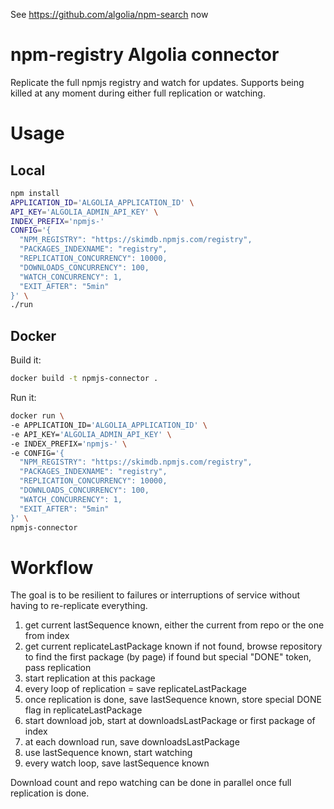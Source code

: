See https://github.com/algolia/npm-search now

# npm-registry Algolia connector

Replicate the full npmjs registry and watch for updates. Supports
being killed at any moment during either full replication or watching.

# Usage

## Local

```sh
npm install
APPLICATION_ID='ALGOLIA_APPLICATION_ID' \
API_KEY='ALGOLIA_ADMIN_API_KEY' \
INDEX_PREFIX='npmjs-'
CONFIG='{
  "NPM_REGISTRY": "https://skimdb.npmjs.com/registry",
  "PACKAGES_INDEXNAME": "registry",
  "REPLICATION_CONCURRENCY": 10000,
  "DOWNLOADS_CONCURRENCY": 100,
  "WATCH_CONCURRENCY": 1,
  "EXIT_AFTER": "5min"
}' \
./run
```

## Docker

Build it:
```sh
docker build -t npmjs-connector .
```

Run it:
```sh
docker run \
-e APPLICATION_ID='ALGOLIA_APPLICATION_ID' \
-e API_KEY='ALGOLIA_ADMIN_API_KEY' \
-e INDEX_PREFIX='npmjs-' \
-e CONFIG='{
  "NPM_REGISTRY": "https://skimdb.npmjs.com/registry",
  "PACKAGES_INDEXNAME": "registry",
  "REPLICATION_CONCURRENCY": 10000,
  "DOWNLOADS_CONCURRENCY": 100,
  "WATCH_CONCURRENCY": 1,
  "EXIT_AFTER": "5min"
}' \
npmjs-connector
```

# Workflow

The goal is to be resilient to failures or interruptions of service without
having to re-replicate everything.

1. get current lastSequence known, either the current from repo or the one from index
1. get current replicateLastPackage known
  if not found, browse repository to find the first package (by page)
  if found but special "DONE" token, pass replication
2. start replication at this package
3. every loop of replication = save replicateLastPackage
4. once replication is done, save lastSequence known, store special DONE flag in replicateLastPackage 
5. start download job, start at downloadsLastPackage or first package of index
6. at each download run, save downloadsLastPackage
7. use lastSequence known, start watching
8. every watch loop, save lastSequence known

Download count and repo watching can be done in parallel once full replication is done.
